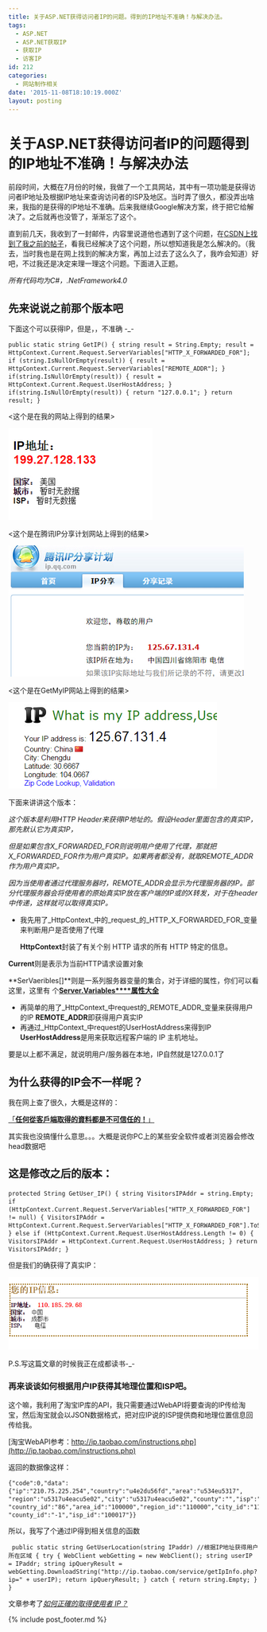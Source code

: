 ```yaml
---
title: 关于ASP.NET获得访问者IP的问题。得到的IP地址不准确！与解决办法。
tags:
  - ASP.NET
  - ASP.NET获取IP
  - 获取IP
  - 访客IP
id: 212
categories:
  - 网站制作相关
date: '2015-11-08T18:10:19.000Z'
layout: posting
---
```


# 关于ASP.NET获得访问者IP的问题得到的IP地址不准确！与解决办法

前段时间，大概在7月份的时候，我做了一个工具网站，其中有一项功能是获得访问者IP地址及根据IP地址来查询访问者的ISP及地区。当时弄了很久，都没弄出啥来，我指的是获得的IP地址不准确。后来我继续Google解决方案，终于把它给解决了。之后就再也没管了，渐渐忘了这个。

直到前几天，我收到了一封邮件，内容里说道他也遇到了这个问题，在[CSDN上找到了我之前的帖子](http://bbs.csdn.net/topics/391064934)，看我已经解决了这个问题，所以想知道我是怎么解决的。（我去，当时我也是在网上找到的解决方案，再加上过去了这么久了，我咋会知道）好吧，不过我还是决定来理一理这个问题。下面进入正题。

_所有代码均为C\#，.NetFramework4.0_

## 先来说说之前那个版本吧

下面这个可以获得IP，但是，，不准确 -_-

```
public static string GetIP() { string result = String.Empty; result = HttpContext.Current.Request.ServerVariables["HTTP_X_FORWARDED_FOR"]; if (string.IsNullOrEmpty(result)) { result = HttpContext.Current.Request.ServerVariables["REMOTE_ADDR"]; } if(string.IsNullOrEmpty(result)) { result = HttpContext.Current.Request.UserHostAddress; } if(string.IsNullOrEmpty(result)) { return "127.0.0.1"; } return result; }
```

<这个是在我的网站上得到的结果>

[![asp_get_ip_1](https://raw.githubusercontent.com/ankanch/blog/master/images/wp-content/uploads/2015/11/asp_get_ip_1.jpg)](https://raw.githubusercontent.com/ankanch/blog/master/images/wp-content/uploads/2015/11/asp_get_ip_1.jpg)

<这个是在腾讯IP分享计划网站上得到的结果>

[![asp_get_ip_3](https://raw.githubusercontent.com/ankanch/blog/master/images/wp-content/uploads/2015/11/asp_get_ip_3.jpg)](https://raw.githubusercontent.com/ankanch/blog/master/images/wp-content/uploads/2015/11/asp_get_ip_1.jpg)

<这个是在GetMyIP网站上得到的结果>

[![asp_get_ip_2](https://raw.githubusercontent.com/ankanch/blog/master/images/wp-content/uploads/2015/11/asp_get_ip_2.jpg)](https://raw.githubusercontent.com/ankanch/blog/master/images/wp-content/uploads/2015/11/asp_get_ip_2.jpg)

下面来讲讲这个版本：

_这个版本是利用HTTP Header来获得IP地址的。假设Header里面包含的真实IP，那先默认它为真实IP，_

_但是如果包含X_FORWARDED_FOR则说明用户使用了代理，那就把X_FORWARDED_FOR作为用户真实IP。如果两者都没有，就取REMOTE_ADDR作为用户真实IP。_

_因为当使用者通过代理服务器时，REMOTE_ADDR会显示为代理服务器的IP。部分代理服务器会将使用者的原始真实IP放在客户端的IP或的X转发，对于在header中传递，这样就可以取得真实IP。_

* 我先用了_HttpContext_中的_request_的_HTTP_X_FORWARDED_FOR_变量来判断用户是否使用了代理

  **HttpContext**封装了有关个别 HTTP 请求的所有 HTTP 特定的信息。

**Current**则是表示为当前HTTP请求设置对象

**SerVaeribles[]**则是一系列服务器变量的集合，对于详细的属性，你们可以看这里，这里有 个[**Server.Variables****属性大全**](http://www.cnblogs.com/zwffff/archive/2009/04/18/1438567.html)

* 再简单的用了_HttpContext_中request的_REMOTE_ADDR_变量来获得用户的IP **REMOTE_ADDR**即获得用户真实IP
* 再通过_HttpContext_中request的UserHostAddress来得到IP **UserHostAddress**是用来获取远程客户端的 IP 主机地址。

要是以上都不满足，就说明用户/服务器在本地，IP自然就是127.0.0.1了

## 为什么获得的IP会不一样呢？

我在网上查了很久，大概是这样的：

[「**任何從客戶端取得的資料都是不可信任的！**」](http://devco.re/blog/2014/06/19/client-ip-detection/)

其实我也没搞懂什么意思。。。大概是说你PC上的某些安全软件或者浏览器会修改head数据吧

## 这是修改之后的版本：

```
protected String GetUser_IP() { string VisitorsIPAddr = string.Empty; if (HttpContext.Current.Request.ServerVariables["HTTP_X_FORWARDED_FOR"] != null) { VisitorsIPAddr = HttpContext.Current.Request.ServerVariables["HTTP_X_FORWARDED_FOR"].ToString(); } else if (HttpContext.Current.Request.UserHostAddress.Length != 0) { VisitorsIPAddr = HttpContext.Current.Request.UserHostAddress; } return VisitorsIPAddr; }
```

但是我们的确获得了真实IP：

[![asp_get_ip_4](https://raw.githubusercontent.com/ankanch/blog/master/images/wp-content/uploads/2015/11/asp_get_ip_41.jpg)](https://raw.githubusercontent.com/ankanch/blog/master/images/wp-content/uploads/2015/11/asp_get_ip_41.jpg)

P.S.写这篇文章的时候我正在成都读书-_-

### 再来谈谈如何根据用户IP获得其地理位置和ISP吧。

这个嘛，我利用了淘宝IP库的API，我只需要通过WebAPI将要查询的IP传给淘宝，然后淘宝就会以JSON数据格式，把对应IP说的ISP提供商和地理位置信息回传给我。

[淘宝WebAPI参考：http://ip.taobao.com/instructions.php](http://ip.taobao.com/instructions.php)

返回的数据像这样：

```
{"code":0,"data":{"ip":"210.75.225.254","country":"u4e2du56fd","area":"u534eu5317", "region":"u5317u4eacu5e02","city":"u5317u4eacu5e02","county":"","isp":"u7535u4fe1", "country_id":"86","area_id":"100000","region_id":"110000","city_id":"110000", "county_id":"-1","isp_id":"100017"}}
```

所以，我写了个通过IP得到相关信息的函数

```
 public static string GetUserLocation(string IPaddr) //根据IP地址获得用户所在区域 { try { WebClient webGetting = new WebClient(); string userIP = IPaddr; string ipQueryResult = webGetting.DownloadString("http://ip.taobao.com/service/getIpInfo.php?ip=" + userIP); return ipQueryResult; } catch { return string.Empty; } }
```

文章参考了[_如何正確的取得使用者 IP？_](http://devco.re/blog/2014/06/19/client-ip-detection/)



{% include post_footer.md %}